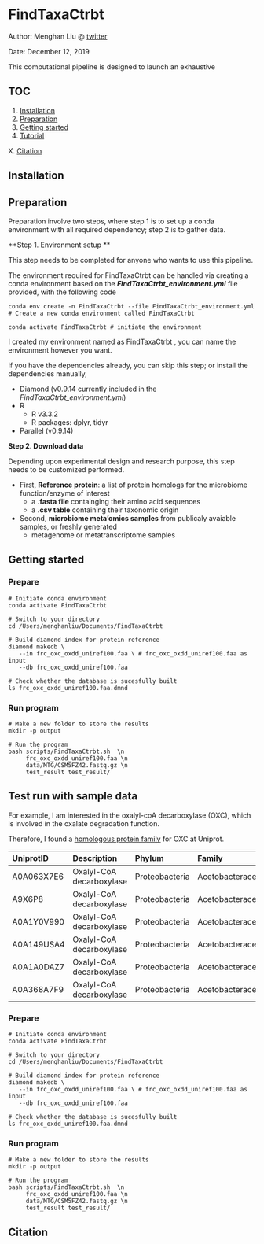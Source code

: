 FindTaxaCtrbt
=============

Author: Menghan Liu @ [twitter](https://twitter.com/menghan_liu)

Date: December 12, 2019

This computational pipeline is designed to launch an exhaustive

TOC
---

1.  [Installation](#installation)
2.  [Preparation](#preparation)
3.  [Getting started](#get_start)
4.  [Tutorial](#tutorial)

X. [Citation](#citation)

Installation
------------

Preparation
-----------

Preparation involve two steps, where step 1 is to set up a conda
environment with all required dependency; step 2 is to gather data.

**Step 1. Environment setup **

This step needs to be completed for anyone who wants to use this
pipeline.

The environment required for FindTaxaCtrbt can be handled via creating a
conda environment based on the ***FindTaxaCtrbt\_environment.yml*** file
provided, with the following code

    conda env create -n FindTaxaCtrbt --file FindTaxaCtrbt_environment.yml # Create a new conda environment called FindTaxaCtrbt

    conda activate FindTaxaCtrbt # initiate the environment

I created my environment named as FindTaxaCtrbt , you can name the
environment however you want.

If you have the dependencies already, you can skip this step; or install
the dependencies manually,

-   Diamond (v0.9.14 currently included in the
    *FindTaxaCtrbt\_environment.yml*)
-   R
    -   R v3.3.2
    -   R packages: dplyr, tidyr
-   Parallel (v0.9.14)

**Step 2. Download data**

Depending upon experimental design and research purpose, this step needs
to be customized performed.

-   First, **Reference protein**: a list of protein homologs for the
    microbiome function/enzyme of interest
    -   a **.fasta file** containging their amino acid sequences
    -   a **.csv table** containing their taxonomic origin
-   Second, **microbiome meta’omics samples** from publicaly avaiable
    samples, or freshly generated
    -   metagenome or metatranscriptome samples

Getting started
---------------

### Prepare

    # Initiate conda environment
    conda activate FindTaxaCtrbt 

    # Switch to your directory
    cd /Users/menghanliu/Documents/FindTaxaCtrbt

    # Build diamond index for protein reference 
    diamond makedb \
       --in frc_oxc_oxdd_uniref100.faa \ # frc_oxc_oxdd_uniref100.faa as input
       --db frc_oxc_oxdd_uniref100.faa  
       
    # Check whether the database is sucesfully built 
    ls frc_oxc_oxdd_uniref100.faa.dmnd

### Run program

    # Make a new folder to store the results 
    mkdir -p output

    # Run the program
    bash scripts/FindTaxaCtrbt.sh  \n
         frc_oxc_oxdd_uniref100.faa \n
         data/MTG/CSM5FZ42.fastq.gz \n
         test_result test_result/

Test run with sample data
-------------------------

For example, I am interested in the oxalyl-coA decarboxylase (OXC),
which is involved in the oxalate degradation function.

Therefore, I found a [homologous protein
family](http://www.ebi.ac.uk/interpro/entry/InterPro/IPR017660/) for OXC
at Uniprot.

<table>
<colgroup>
<col style="width: 9%" />
<col style="width: 21%" />
<col style="width: 12%" />
<col style="width: 14%" />
<col style="width: 10%" />
<col style="width: 11%" />
<col style="width: 21%" />
</colgroup>
<thead>
<tr class="header">
<th style="text-align: left;">UniprotID</th>
<th style="text-align: left;">Description</th>
<th style="text-align: left;">Phylum</th>
<th style="text-align: left;">Family</th>
<th style="text-align: left;">Genus</th>
<th style="text-align: left;">Species</th>
<th style="text-align: left;">Strain</th>
</tr>
</thead>
<tbody>
<tr class="odd">
<td style="text-align: left;">A0A063X7E6</td>
<td style="text-align: left;">Oxalyl-CoA decarboxylase</td>
<td style="text-align: left;">Proteobacteria</td>
<td style="text-align: left;">Acetobacteraceae</td>
<td style="text-align: left;">Acetobacter</td>
<td style="text-align: left;">aceti</td>
<td style="text-align: left;">Acetobacter aceti 1023</td>
</tr>
<tr class="even">
<td style="text-align: left;">A9X6P8</td>
<td style="text-align: left;">Oxalyl-CoA decarboxylase</td>
<td style="text-align: left;">Proteobacteria</td>
<td style="text-align: left;">Acetobacteraceae</td>
<td style="text-align: left;">Acetobacter</td>
<td style="text-align: left;">aceti</td>
<td style="text-align: left;">Acetobacter aceti</td>
</tr>
<tr class="odd">
<td style="text-align: left;">A0A1Y0V990</td>
<td style="text-align: left;">Oxalyl-CoA decarboxylase</td>
<td style="text-align: left;">Proteobacteria</td>
<td style="text-align: left;">Acetobacteraceae</td>
<td style="text-align: left;">Acetobacter</td>
<td style="text-align: left;">ascendens</td>
<td style="text-align: left;">Acetobacter ascendens</td>
</tr>
<tr class="even">
<td style="text-align: left;">A0A149USA4</td>
<td style="text-align: left;">Oxalyl-CoA decarboxylase</td>
<td style="text-align: left;">Proteobacteria</td>
<td style="text-align: left;">Acetobacteraceae</td>
<td style="text-align: left;">Acetobacter</td>
<td style="text-align: left;">malorum</td>
<td style="text-align: left;">Acetobacter malorum</td>
</tr>
<tr class="odd">
<td style="text-align: left;">A0A1A0DAZ7</td>
<td style="text-align: left;">Oxalyl-CoA decarboxylase</td>
<td style="text-align: left;">Proteobacteria</td>
<td style="text-align: left;">Acetobacteraceae</td>
<td style="text-align: left;">Acetobacter</td>
<td style="text-align: left;">pasteurianus</td>
<td style="text-align: left;">Acetobacter pasteurianus</td>
</tr>
<tr class="even">
<td style="text-align: left;">A0A368A7F9</td>
<td style="text-align: left;">Oxalyl-CoA decarboxylase</td>
<td style="text-align: left;">Proteobacteria</td>
<td style="text-align: left;">Acetobacteraceae</td>
<td style="text-align: left;">Acetobacter</td>
<td style="text-align: left;">pasteurianus</td>
<td style="text-align: left;">Acetobacter pasteurianus</td>
</tr>
</tbody>
</table>

### Prepare

    # Initiate conda environment
    conda activate FindTaxaCtrbt 

    # Switch to your directory
    cd /Users/menghanliu/Documents/FindTaxaCtrbt

    # Build diamond index for protein reference 
    diamond makedb \
       --in frc_oxc_oxdd_uniref100.faa \ # frc_oxc_oxdd_uniref100.faa as input
       --db frc_oxc_oxdd_uniref100.faa  
       
    # Check whether the database is sucesfully built 
    ls frc_oxc_oxdd_uniref100.faa.dmnd

### Run program

    # Make a new folder to store the results 
    mkdir -p output

    # Run the program
    bash scripts/FindTaxaCtrbt.sh  \n
         frc_oxc_oxdd_uniref100.faa \n
         data/MTG/CSM5FZ42.fastq.gz \n
         test_result test_result/

Citation
--------
